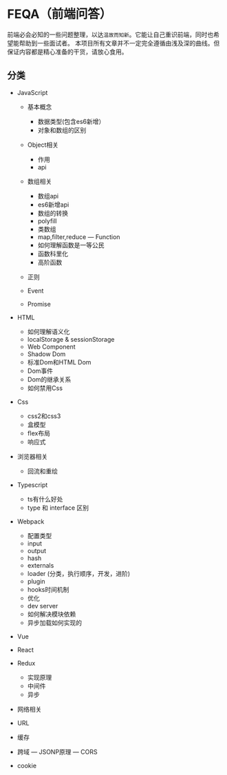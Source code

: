 # FEQA（前端问答）
前端必会必知的一些问题整理，以达`温故而知新`。它能让自己重识前端，同时也希望能帮助到一些面试者。
本项目所有文章并不一定完全遵循由浅及深的曲线。但保证内容都是精心准备的干货，请放心食用。

## 分类
- JavaScript
  - 基本概念
    - 数据类型(包含es6新增）
    - 对象和数组的区别
    
  - Object相关
    - 作用
    - api

  - 数组相关
    - 数组api
    - es6新增api
    - 数组的转换
    - polyfill
    - 类数组
    - map,filter,reduce
  — Function
    - 如何理解函数是一等公民
    - 函数科里化
    - 高阶函数
  - 正则
  
  - Event
  - Promise
  

  
- HTML
  - 如何理解语义化
  - localStorage & sessionStorage
  - Web Component
  - Shadow Dom
  - 标准Dom和HTML Dom
  - Dom事件
  - Dom的继承关系
  - 如何禁用Css
  
- Css
  - css2和css3
  - 盒模型
  - flex布局
  - 响应式 
- 浏览器相关
  - 回流和重绘
  
- Typescript
  - ts有什么好处
  - type 和 interface 区别

 
- Webpack
  - 配置类型
  - input
  - output
  - hash
  - externals
  - loader (分类，执行顺序，开发，进阶)
  - plugin
  - hooks时间机制
  - 优化
  - dev server
  - 如何解决模块依赖
  - 异步加载如何实现的
- Vue
- React
- Redux
  - 实现原理
  - 中间件
  - 异步
- 网络相关
 - URL
 - 缓存
 - 跨域
 — JSONP原理
 — CORS
 - cookie
 
